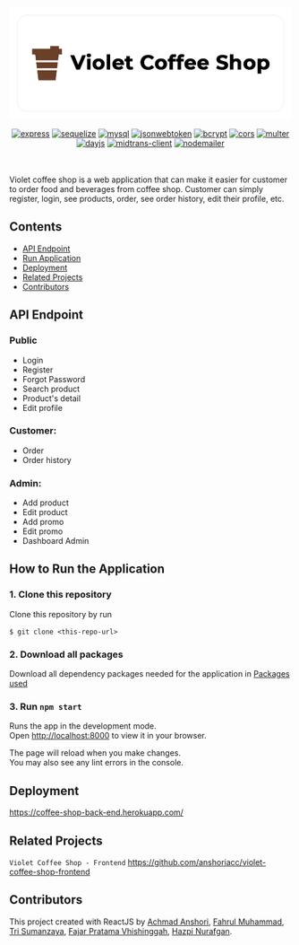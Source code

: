 <br/>

<div align="center">
	<img height="200" src="https://raw.githubusercontent.com/anshoriacc/violet-coffee-shop-backend/master/public/github-banner.png" alt="VioletCoffeeShop">

[![express](https://img.shields.io/npm/v/express?label=express)](https://www.npmjs.com/package/express)
[![sequelize](https://img.shields.io/npm/v/sequelize?label=sequelize)](https://www.npmjs.com/package/sequelize)
[![mysql](https://img.shields.io/npm/v/mysql?label=mysql)](https://www.npmjs.com/package/mysql)
[![jsonwebtoken](https://img.shields.io/npm/v/jsonwebtoken?label=jsonwebtoken)](https://www.npmjs.com/package/jsonwebtoken)
[![bcrypt](https://img.shields.io/npm/v/bcrypt?label=bcrypt)](https://www.npmjs.com/package/bcrypt)
[![cors](https://img.shields.io/npm/v/cors?label=cors)](https://www.npmjs.com/package/cors)
[![multer](https://img.shields.io/npm/v/multer?label=multer)](https://www.npmjs.com/package/multer)
[![dayjs](https://img.shields.io/npm/v/dayjs?label=dayjs)](https://www.npmjs.com/package/dayjs)
[![midtrans-client](https://img.shields.io/npm/v/midtrans-client?label=midtrans-client)](https://www.npmjs.com/package/midtrans-client)
[![nodemailer](https://img.shields.io/npm/v/nodemailer?label=nodemailer)](https://www.npmjs.com/package/nodemailer)

<br/>

</div>

<br/>
Violet coffee shop is a web application that can make it easier for customer to order food and beverages from coffee shop. Customer can simply register, login, see products, order, see order history, edit their profile, etc.

## Contents

- [API Endpoint](#api-endpoint)
- [Run Application](#run-application)
- [Deployment](#deployment)
- [Related Projects](#related-projects)
- [Contributors](#contributors)

## API Endpoint

### Public

- Login
- Register
- Forgot Password
- Search product
- Product's detail
- Edit profile

### Customer:

- Order
- Order history

### Admin:

- Add product
- Edit product
- Add promo
- Edit promo
- Dashboard Admin

## How to Run the Application

### 1. Clone this repository

Clone this repository by run

```
$ git clone <this-repo-url>
```

### 2. Download all packages

Download all dependency packages needed for the application in [Packages used](#packages-used)

### 3. Run `npm start`

Runs the app in the development mode.\
Open [http://localhost:8000](http://localhost:8000) to view it in your browser.

The page will reload when you make changes.\
You may also see any lint errors in the console.

## Deployment

<https://coffee-shop-back-end.herokuapp.com/>

## Related Projects

`Violet Coffee Shop - Frontend` <https://github.com/anshoriacc/violet-coffee-shop-frontend>

## Contributors

This project created with ReactJS by [Achmad Anshori](https://github.com/anshoriacc), [Fahrul Muhammad](https://github.com/fahrul-muhammad), [Tri Sumanzaya](https://github.com/Trisumanzaya93), [Fajar Pratama Vhishinggah](https://github.com/ikehikeh151), [Hazpi Nurafgan](https://github.com/Hazgn).
